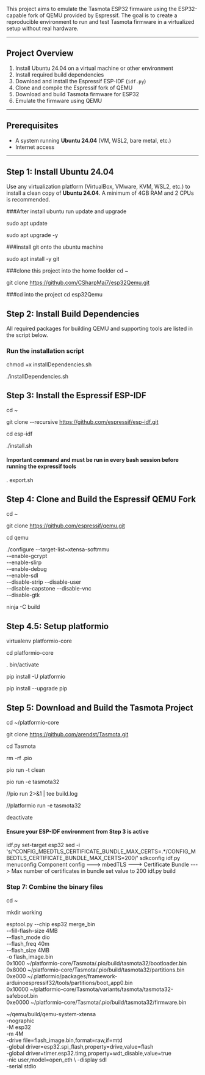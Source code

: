 This project aims to emulate the Tasmota ESP32 firmware using the ESP32-capable fork of QEMU provided by Espressif. The goal is to create a reproducible environment to run and test Tasmota firmware in a virtualized setup without real hardware.

---

## Project Overview

1. Install Ubuntu 24.04 on a virtual machine or other environment
2. Install required build dependencies
3. Download and install the Espressif ESP-IDF (`idf.py`)
4. Clone and compile the Espressif fork of QEMU
5. Download and build Tasmota firmware for ESP32
6. Emulate the firmware using QEMU

---

## Prerequisites

- A system running **Ubuntu 24.04** (VM, WSL2, bare metal, etc.)
- Internet access

---

## Step 1: Install Ubuntu 24.04

Use any virtualization platform (VirtualBox, VMware, KVM, WSL2, etc.) to install a clean copy of **Ubuntu 24.04**. A minimum of 4GB RAM and 2 CPUs is recommended.

###After install ubuntu run update and upgrade

sudo apt update 

sudo apt upgrade -y 

###install git onto the ubuntu machine 

sudo apt install -y git 

###clone this project into the home foolder
cd ~

git clone https://github.com/CSharpMaj7/esp32Qemu.git

###cd into the project 
cd esp32Qemu

## Step 2: Install Build Dependencies

All required packages for building QEMU and supporting tools are listed in the script below.

### Run the installation script

chmod +x installDependencies.sh

./installDependencies.sh

## Step 3: Install the Espressif ESP-IDF
cd ~ 

git clone --recursive https://github.com/espressif/esp-idf.git

cd esp-idf

./install.sh

#### Important command and must be run in every bash session before running the expressif tools
. export.sh


## Step 4: Clone and Build the Espressif QEMU Fork
cd ~ 

git clone https://github.com/espressif/qemu.git

cd qemu

./configure --target-list=xtensa-softmmu \
    --enable-gcrypt \
    --enable-slirp \
    --enable-debug \
    --enable-sdl \
    --disable-strip --disable-user \
    --disable-capstone --disable-vnc \
    --disable-gtk
    
ninja -C build


## Step 4.5: Setup platformio
virtualenv platformio-core

cd platformio-core

. bin/activate

pip install -U platformio

pip install --upgrade pip

 
## Step 5: Download and Build the Tasmota Project
cd ~/platformio-core

git clone https://github.com/arendst/Tasmota.git

cd Tasmota


rm -rf .pio

pio run -t clean

pio run -e tasmota32

//pio run 2>&1 | tee build.log

//platformio run -e tasmota32

deactivate

#### Ensure your ESP-IDF environment from Step 3 is active
idf.py set-target esp32
sed -i 's/^CONFIG_MBEDTLS_CERTIFICATE_BUNDLE_MAX_CERTS=.*/CONFIG_MBEDTLS_CERTIFICATE_BUNDLE_MAX_CERTS=200/' sdkconfig
idf.py menuconfig
Component config  --->
  mbedTLS  --->
    Certificate Bundle  --->
      Max number of certificates in bundle
      set value to 200
idf.py build

###  Step 7: Combine the binary files

cd ~ 

mkdir working

esptool.py --chip esp32 merge_bin \
  --fill-flash-size 4MB \
  --flash_mode dio \
  --flash_freq 40m \
  --flash_size 4MB \
  -o flash_image.bin \
  0x1000  ~/platformio-core/Tasmota/.pio/build/tasmota32/bootloader.bin \
  0x8000  ~/platformio-core/Tasmota/.pio/build/tasmota32/partitions.bin \
  0xe000  ~/.platformio/packages/framework-arduinoespressif32/tools/partitions/boot_app0.bin \
  0x10000 ~/platformio-core/Tasmota/variants/tasmota/tasmota32-safeboot.bin \
  0xe0000 ~/platformio-core/Tasmota/.pio/build/tasmota32/firmware.bin

~/qemu/build/qemu-system-xtensa \
  -nographic \
  -M esp32 \
  -m 4M \
  -drive file=flash_image.bin,format=raw,if=mtd \
  -global driver=esp32.spi_flash,property=drive,value=flash \
  -global driver=timer.esp32.timg,property=wdt_disable,value=true\
  -nic user,model=open_eth \ 
  -display sdl \
  -serial stdio

